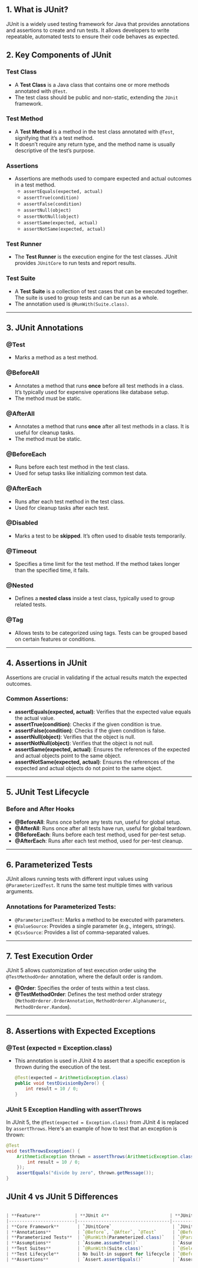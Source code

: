 ## 1. What is JUnit?
JUnit is a widely used testing framework for Java that provides annotations and assertions to create and run tests. It allows developers to write repeatable, automated tests to ensure their code behaves as expected.

## 2. Key Components of JUnit

### Test Class
- A **Test Class** is a Java class that contains one or more methods annotated with `@Test`.
- The test class should be public and non-static, extending the `JUnit` framework.

### Test Method
- A **Test Method** is a method in the test class annotated with `@Test`, signifying that it’s a test method.
- It doesn’t require any return type, and the method name is usually descriptive of the test’s purpose.

### Assertions
- Assertions are methods used to compare expected and actual outcomes in a test method.
  - `assertEquals(expected, actual)`
  - `assertTrue(condition)`
  - `assertFalse(condition)`
  - `assertNull(object)`
  - `assertNotNull(object)`
  - `assertSame(expected, actual)`
  - `assertNotSame(expected, actual)`
  
### Test Runner
- The **Test Runner** is the execution engine for the test classes. JUnit provides `JUnitCore` to run tests and report results.

### Test Suite
- A **Test Suite** is a collection of test cases that can be executed together. The suite is used to group tests and can be run as a whole.
- The annotation used is `@RunWith(Suite.class)`.

---

## 3. JUnit Annotations

### @Test
- Marks a method as a test method.
  
### @BeforeAll
- Annotates a method that runs **once** before all test methods in a class. It’s typically used for expensive operations like database setup.
- The method must be static.

### @AfterAll
- Annotates a method that runs **once** after all test methods in a class. It is useful for cleanup tasks.
- The method must be static.

### @BeforeEach
- Runs before each test method in the test class.
- Used for setup tasks like initializing common test data.
  
### @AfterEach
- Runs after each test method in the test class.
- Used for cleanup tasks after each test.

### @Disabled
- Marks a test to be **skipped**. It’s often used to disable tests temporarily.
  
### @Timeout
- Specifies a time limit for the test method. If the method takes longer than the specified time, it fails.

### @Nested
- Defines a **nested class** inside a test class, typically used to group related tests.

### @Tag
- Allows tests to be categorized using tags. Tests can be grouped based on certain features or conditions.

---

## 4. Assertions in JUnit

Assertions are crucial in validating if the actual results match the expected outcomes. 

### Common Assertions:
- **assertEquals(expected, actual)**: Verifies that the expected value equals the actual value.
- **assertTrue(condition)**: Checks if the given condition is true.
- **assertFalse(condition)**: Checks if the given condition is false.
- **assertNull(object)**: Verifies that the object is null.
- **assertNotNull(object)**: Verifies that the object is not null.
- **assertSame(expected, actual)**: Ensures the references of the expected and actual objects point to the same object.
- **assertNotSame(expected, actual)**: Ensures the references of the expected and actual objects do not point to the same object.

---

## 5. JUnit Test Lifecycle

### Before and After Hooks
- **@BeforeAll**: Runs once before any tests run, useful for global setup.
- **@AfterAll**: Runs once after all tests have run, useful for global teardown.
- **@BeforeEach**: Runs before each test method, used for per-test setup.
- **@AfterEach**: Runs after each test method, used for per-test cleanup.

---

## 6. Parameterized Tests

JUnit allows running tests with different input values using `@ParameterizedTest`. It runs the same test multiple times with various arguments.

### Annotations for Parameterized Tests:
- `@ParameterizedTest`: Marks a method to be executed with parameters.
- `@ValueSource`: Provides a single parameter (e.g., integers, strings).
- `@CsvSource`: Provides a list of comma-separated values.

---

## 7. Test Execution Order

JUnit 5 allows customization of test execution order using the `@TestMethodOrder` annotation, where the default order is random.

- **@Order**: Specifies the order of tests within a test class.
- **@TestMethodOrder**: Defines the test method order strategy (`MethodOrderer.OrderAnnotation`, `MethodOrderer.Alphanumeric`, `MethodOrderer.Random`).

---

## 8. Assertions with Expected Exceptions

### @Test (expected = Exception.class)
- This annotation is used in JUnit 4 to assert that a specific exception is thrown during the execution of the test.
  
  ```java
  @Test(expected = ArithmeticException.class)
  public void testDivisionByZero() {
      int result = 10 / 0;
  }
### JUnit 5 Exception Handling with assertThrows

In JUnit 5, the `@Test(expected = Exception.class)` from JUnit 4 is replaced by `assertThrows`. Here's an example of how to test that an exception is thrown:

```java
@Test
void testThrowsException() {
    ArithmeticException thrown = assertThrows(ArithmeticException.class, () -> {
        int result = 10 / 0;
    });
    assertEquals("divide by zero", thrown.getMessage());
}
```
## JUnit 4 vs JUnit 5 Differences

```java

| **Feature**             | **JUnit 4**                       | **JUnit 5**                            |
|-------------------------|-----------------------------------|----------------------------------------|
| **Core Framework**       | `JUnitCore`                       | `JUnitPlatform`                        |
| **Annotations**          | `@Before`, `@After`, `@Test`      | `@BeforeEach`, `@AfterEach`, `@Test`   |
| **Parameterized Tests**  | `@RunWith(Parameterized.class)`   | `@ParameterizedTest`                   |
| **Assumptions**          | `Assume.assumeTrue()`             | `Assumptions.assumeTrue()`             |
| **Test Suites**          | `@RunWith(Suite.class)`           | `@SelectClasses`, `@SelectPackages`    |
| **Test Lifecycle**       | No built-in support for lifecycle | `@BeforeAll`, `@AfterAll`              |
| **Assertions**           | `Assert.assertEquals()`           | `Assertions.assertEquals()`            |

